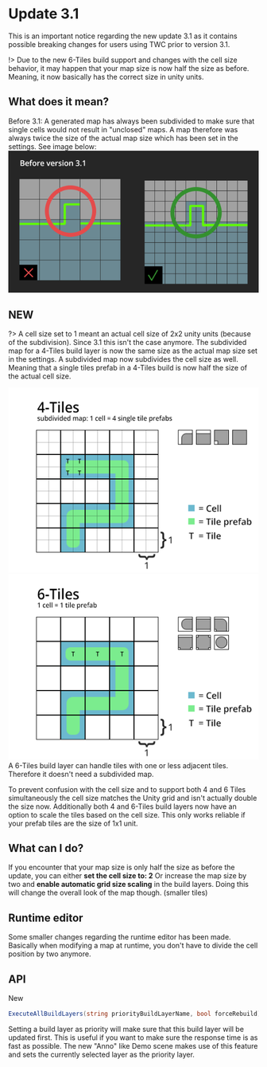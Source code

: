 # Update 3.1

This is an important notice regarding the new update 3.1 as it contains possible breaking changes for users using TWC prior to version 3.1.

!> Due to the new 6-Tiles build support and changes with the cell size behavior, it may happen that your map size is now half the size as before. Meaning, it now basically has the correct size in unity units.  
  
## What does it mean?  
Before 3.1: A generated map has always been subdivided to make sure that single cells would not result in "unclosed" maps. A map therefore was always twice the size of the actual map size which has been set in the settings. See image below:  
![old4Tiles](img/oldMapSubdivision.png)  

## NEW
?> A cell size set to 1 meant an actual cell size of 2x2 unity units (because of the subdivision). Since 3.1 this isn't the case anymore. The subdivided map for a 4-Tiles build layer is now the same size as the actual map size set in the settings. A subdivided map now subdivides the cell size as well. Meaning that a single tiles prefab in a 4-Tiles build is now half the size of the actual cell size.  
  
![new4Tiles](img/new4Tiles.png)  
![new6Tiles](img/new6Tiles.png)   
A 6-Tiles build layer can handle tiles with one or less adjacent tiles. Therefore it doesn't need a subdivided map. 
  
To prevent confusion with the cell size and to support both 4 and 6 Tiles simultaneously the cell size matches the Unity grid and isn't actually double the size now. 
Additionally both 4 and 6-Tiles build layers now have an option to scale the tiles based on the cell size. This only works reliable if your prefab tiles are the size of 1x1 unit. 
  
## What can I do?  
If you encounter that your map size is only half the size as before the update, you can either **set the cell size to: 2**
Or increase the map size by two and **enable automatic grid size scaling** in the build layers. 
Doing this will change the overall look of the map though. (smaller tiles)

  
## Runtime editor  
Some smaller changes regarding the runtime editor has been made. Basically when modifying a map at runtime, you don't have to divide the cell position by two anymore. 
  
## API  
New 
```csharp
ExecuteAllBuildLayers(string priorityBuildLayerName, bool forceRebuild)**  
```  
Setting a build layer as priority will make sure that this build layer will be updated first. This is useful if you want to make sure the response time is as fast as possible. 
The new "Anno" like Demo scene makes use of this feature and sets the currently selected layer as the priority layer. 
